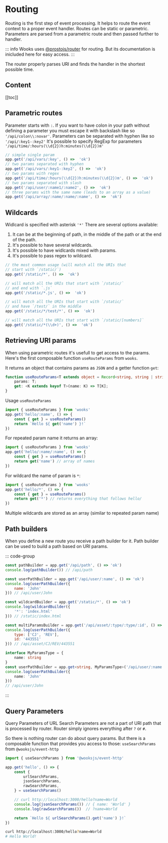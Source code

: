 # Routing

Routing is the first step of event processing. It helps to route the event context to a proper event handler.
Routes can be static or parametric. Parameters are parsed from a parametric route and then passed further to handler.

::: info
Wooks uses [@prostojs/router](https://github.com/prostojs/router) for routing. But its documentation is inicluded
here for easy access.
:::

The router properly parses URI and finds the handler in the shortest possible time.

## Content

[[toc]]

## Parametric routes

Parameter starts with `:`.
If you want to have colon in your path without defining a parameter you must escape it with backslash like so `'/api/colon\\:novar'`.
Parameters can be separated with hyphen like so `'/api/:key1-:key2'`
It's possible to specify RegExp for parameters `'/api/time/:hours(\\d{2})h:minutes(\\d{2})m'`

```js
// simple single param
app.get('/api/vars/:key', () =>  'ok')
// two params separated with hyphen
app.get('/api/vars/:key1-:key2', () =>  'ok')
// two params with regex
app.get('/api/time/:hours(\\d{2})h:minutes(\\d{2})m', () =>  'ok')
// two params separated with slash
app.get('/api/user/:name1/:name2', () =>  'ok')
// three params with the same name (leads to an array as a value)
app.get('/api/array/:name/:name/:name', () =>  'ok')
```

## Wildcards

Widlcard is specified with asterisk `'*'`
There are several options available:

1. It can be at the beginning of path, in the middle of the path or at the end of the path.
2. It's possible to have several wildcards.
3. It's possible to have widlcards mixed with params.
4. It's possible to pass regex to wildcard.

```js
// the most common usage (will match all the URIs that
// start with `/static/`)
app.get('/static/*', () =>  'ok')

// will match all the URIs that start with `/static/`
// and end with `.js`
app.get('/static/*.js', () =>  'ok')

// will match all the URIs that start with `/static/`
// and have `/test/` in the middle
app.get('/static/*/test/*', () =>  'ok')

// will match all the URIs that start with `/static/[numbers]`
app.get('/static/*(\\d+)', () =>  'ok')
```

## Retrieving URI params

When using parametric routes it's usefull to get access to the params.
Here's the first composable function `useRouteParams` from `wooks`.

It returns an object that contains params as `JSON` and a getter function `get`:
```ts
function useRouteParams<T extends object = Record<string, string | string[]>>(): {
    params: T;
    get: <K extends keyof T>(name: K) => T[K];
}
```

Usage `useRouteParams`

```js
import { useRouteParams } from 'wooks'
app.get('hello/:name', () => {
    const { get } = useRouteParams()
    return `Hello ${ get('name') }!`
})
```

For repeated param name it returns an array:
```js
import { useRouteParams } from 'wooks'
app.get('hello/:name/:name', () => {
    const { get } = useRouteParams()
    return get('name') // array of names
})
```

For wildcard the name of param is `*`:
```js
import { useRouteParams } from 'wooks'
app.get('hello/*', () => {
    const { get } = useRouteParams()
    return get('*') // returns everything that follows hello/
})
```

Multiple wildcards are stored as an array (similar to repeated param name)

## Path builders

When you define a new route you receive a path builder for it. 
Path builder can be used to build a path based on URI params.

::: code-group
```js [javascript]
const pathBuilder = app.get('/api/path', () => 'ok')
console.log(pathBuilder()) // /api/path

const userPathBuilder = app.get('/api/user/:name', () => 'ok')
console.log(userPathBuilder({
    name: 'John'
})) // /api/user/John

const wildcardBuilder = app.get('/static/*', () => 'ok')
console.log(wildcardBuilder({
    '*': 'index.html'
})) // /static/index.html

const multiParamsBuilder = app.get('/api/asset/:type/:type/:id', () => 'ok')
console.log(userPathBuilder({
    type: ['CJ', 'REV'],
    id: '443551'
})) // /api/asset/CJ/REV/443551
```

```ts [typescript]
interface MyParamsType = {
    name: string
}
const userPathBuilder = app.get<string, MyParamsType>('/api/user/:name', () => 'ok')
console.log(userPathBuilder({
    name: 'John'
}))
// /api/user/John
```
:::

## Query Parameters

Query Parameters of URL Search Parameters are not a part of URI path that is processed by router.
Router simply ignores everything after `?` or `#`.

So there is nothing router can do about query params. But there is a composable function that
provides you access to those: `useSearchParams` from `@wooksjs/event-http`

```js
import { useSearchParams } from '@wooksjs/event-http'

app.get('hello', () => {
    const {
        urlSearchParams,
        jsonSearchParams,
        rawSearchParams,
    } = useSearchParams()

    // curl http://localhost:3000/hello?name=World
    console.log(jsonSearchParams()) // { name: 'World' }
    console.log(rawSearchParams())  // ?name=World

    return `Hello ${ urlSearchParams().get('name') }!`
})
```

```bash
curl http://localhost:3000/hello?name=World
# Hello World!
```
